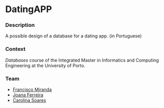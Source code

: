 # DatingAPP

### **Description** 
A possible design of a database for a dating app. (in Portuguese)

### **Context** 
*Databases* course of the Integrated Master in Informatics and Computing Engineering at the University of Porto.

### **Team** 
* [Francisco Miranda](https://github.com/alvarofranciscomiranda "alvarofranciscomiranda")
* [Joana Ferreira](https://github.com/joanaferreira0011 "joanaferreira0011")
* [Carolina Soares](https://github.com/mcarolinaSoares "mcarolinaSoares")
